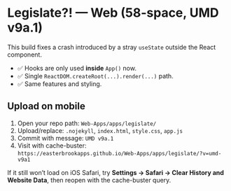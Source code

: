 # Legislate?! — Web (58-space, UMD v9a.1)

This build fixes a crash introduced by a stray `useState` outside the React component.
- ✅ Hooks are only used **inside** `App()` now.
- ✅ Single `ReactDOM.createRoot(...).render(...)` path.
- ✅ Same features and styling.

## Upload on mobile
1) Open your repo path: `Web-Apps/apps/legislate/`
2) Upload/replace: `.nojekyll`, `index.html`, `style.css`, `app.js`
3) Commit with message: `UMD v9a.1`
4) Visit with cache-buster:  
   `https://easterbrookapps.github.io/Web-Apps/apps/legislate/?v=umd-v9a1`

If it still won’t load on iOS Safari, try **Settings → Safari → Clear History and Website Data**, then reopen with the cache-buster query.
